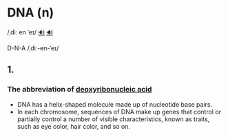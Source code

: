 # DNA (n)

/ˌdiː en ˈeɪ/ [🔊](https://www.oxfordlearnersdictionaries.com/media/english/uk_pron/d/dna/dna_1/dna_1_gb_1_abbr.mp3) [🔊](https://www.oxfordlearnersdictionaries.com/media/english/us_pron/d/dna/dna_1/dna_1_us_1_abbr.mp3)

D-N-A /ˌdiː-en-ˈeɪ/

## 1.

### The abbreviation of [deoxyribonucleic acid](deoxyribonucleic-acid-n#biochemistry---a-self-replicating-material-that-is-present-in-nearly-all-living-organisms-as-the-main-constituent-of-chromosome-It-is-the-carrier-of-genetic-information)

- DNA has a helix-shaped molecule made up of nucleotide base pairs.
- In each chromosome, sequences of DNA make up genes that control or partially control a number of visible characteristics, known as traits, such as eye color, hair color, and so on.